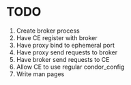 TODO
====
1. Create broker process
1. Have CE register with broker
1. Have proxy bind to ephemeral port
1. Have proxy send requests to broker
1. Have broker send requests to CE
1. Allow CE to use regular condor_config
1. Write man pages
